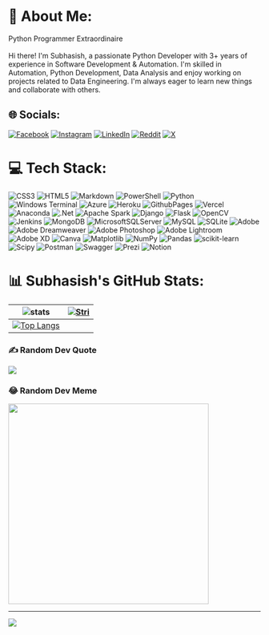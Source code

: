 # 💫 About Me:
Python Programmer Extraordinaire<br><br>Hi there! I'm Subhasish, a passionate Python Developer with 3+ years of experience in Software Development & Automation. I'm skilled in Automation, Python Development, Data Analysis and enjoy working on projects related to Data Engineering. I'm always eager to learn new things and collaborate with others.


## 🌐 Socials:
[![Facebook](https://img.shields.io/badge/Facebook-%231877F2.svg?logo=Facebook&logoColor=white)](https://facebook.com/subhasishswain096) [![Instagram](https://img.shields.io/badge/Instagram-%23E4405F.svg?logo=Instagram&logoColor=white)](https://instagram.com/subhasishswainofficial) [![LinkedIn](https://img.shields.io/badge/LinkedIn-%230077B5.svg?logo=linkedin&logoColor=white)](https://linkedin.com/in/subhswain) [![Reddit](https://img.shields.io/badge/Reddit-%23FF4500.svg?logo=Reddit&logoColor=white)](https://reddit.com/user/subhasishswain) [![X](https://img.shields.io/badge/X-black.svg?logo=X&logoColor=white)](https://x.com/iSUBHASISHSWAIN) 

# 💻 Tech Stack:
![CSS3](https://img.shields.io/badge/css3-%231572B6.svg?style=flat&logo=css3&logoColor=white) ![HTML5](https://img.shields.io/badge/html5-%23E34F26.svg?style=flat&logo=html5&logoColor=white) ![Markdown](https://img.shields.io/badge/markdown-%23000000.svg?style=flat&logo=markdown&logoColor=white) ![PowerShell](https://img.shields.io/badge/PowerShell-%235391FE.svg?style=flat&logo=powershell&logoColor=white) ![Python](https://img.shields.io/badge/python-3670A0?style=flat&logo=python&logoColor=ffdd54) ![Windows Terminal](https://img.shields.io/badge/Windows%20Terminal-%234D4D4D.svg?style=flat&logo=windows-terminal&logoColor=white) ![Azure](https://img.shields.io/badge/azure-%230072C6.svg?style=flat&logo=microsoftazure&logoColor=white) ![Heroku](https://img.shields.io/badge/heroku-%23430098.svg?style=flat&logo=heroku&logoColor=white) ![GithubPages](https://img.shields.io/badge/github%20pages-121013?style=flat&logo=github&logoColor=white) ![Vercel](https://img.shields.io/badge/vercel-%23000000.svg?style=flat&logo=vercel&logoColor=white) ![Anaconda](https://img.shields.io/badge/Anaconda-%2344A833.svg?style=flat&logo=anaconda&logoColor=white) ![.Net](https://img.shields.io/badge/.NET-5C2D91?style=flat&logo=.net&logoColor=white) ![Apache Spark](https://img.shields.io/badge/Apache%20Spark-FDEE21?style=flat&logo=apachespark&logoColor=black) ![Django](https://img.shields.io/badge/django-%23092E20.svg?style=flat&logo=django&logoColor=white) ![Flask](https://img.shields.io/badge/flask-%23000.svg?style=flat&logo=flask&logoColor=white) ![OpenCV](https://img.shields.io/badge/opencv-%23white.svg?style=flat&logo=opencv&logoColor=white) ![Jenkins](https://img.shields.io/badge/jenkins-%232C5263.svg?style=flat&logo=jenkins&logoColor=white) ![MongoDB](https://img.shields.io/badge/MongoDB-%234ea94b.svg?style=flat&logo=mongodb&logoColor=white) ![MicrosoftSQLServer](https://img.shields.io/badge/Microsoft%20SQL%20Server-CC2927?style=flat&logo=microsoft%20sql%20server&logoColor=white) ![MySQL](https://img.shields.io/badge/mysql-%2300000f.svg?style=flat&logo=mysql&logoColor=white) ![SQLite](https://img.shields.io/badge/sqlite-%2307405e.svg?style=flat&logo=sqlite&logoColor=white) ![Adobe](https://img.shields.io/badge/adobe-%23FF0000.svg?style=flat&logo=adobe&logoColor=white) ![Adobe Dreamweaver](https://img.shields.io/badge/Adobe%20Dreamweaver-FF61F6.svg?style=flat&logo=Adobe%20Dreamweaver&logoColor=white) ![Adobe Photoshop](https://img.shields.io/badge/adobe%20photoshop-%2331A8FF.svg?style=flat&logo=adobe%20photoshop&logoColor=white) ![Adobe Lightroom](https://img.shields.io/badge/Adobe%20Lightroom-31A8FF.svg?style=flat&logo=Adobe%20Lightroom&logoColor=white) ![Adobe XD](https://img.shields.io/badge/Adobe%20XD-470137?style=flat&logo=Adobe%20XD&logoColor=#FF61F6) ![Canva](https://img.shields.io/badge/Canva-%2300C4CC.svg?style=flat&logo=Canva&logoColor=white) ![Matplotlib](https://img.shields.io/badge/Matplotlib-%23ffffff.svg?style=flat&logo=Matplotlib&logoColor=black) ![NumPy](https://img.shields.io/badge/numpy-%23013243.svg?style=flat&logo=numpy&logoColor=white) ![Pandas](https://img.shields.io/badge/pandas-%23150458.svg?style=flat&logo=pandas&logoColor=white) ![scikit-learn](https://img.shields.io/badge/scikit--learn-%23F7931E.svg?style=flat&logo=scikit-learn&logoColor=white) ![Scipy](https://img.shields.io/badge/SciPy-%230C55A5.svg?style=flat&logo=scipy&logoColor=%white) ![Postman](https://img.shields.io/badge/Postman-FF6C37?style=flat&logo=postman&logoColor=white) ![Swagger](https://img.shields.io/badge/-Swagger-%23Clojure?style=flat&logo=swagger&logoColor=white) ![Prezi](https://img.shields.io/badge/Prezi-%23000000.svg?style=flat&logo=Prezi&logoColor=white) ![Notion](https://img.shields.io/badge/Notion-%23000000.svg?style=flat&logo=notion&logoColor=white)
# 📊 Subhasish's GitHub Stats:
<!-- ![](https://github-readme-stats.vercel.app/api?username=methedjangoguy&theme=dracula&hide_border=true&include_all_commits=false&count_private=true)<br/>
![](https://github-readme-streak-stats.herokuapp.com/?user=methedjangoguy&theme=dracula&hide_border=true)<br/>
![](https://github-readme-stats.vercel.app/api/top-langs/?username=methedjangoguy&theme=dracula&hide_border=true&include_all_commits=false&count_private=true&layout=compact) -->
| ![stats](https://github-readme-stats.vercel.app/api?username=methedjangoguy&show_icons=true&theme=radical) | [![Stri](https://streak-stats.demolab.com?user=methedjangoguy&theme=dark&border_radius=7&mode=weekly)](https://git.io/streak-stats) |
| ------------------------------------------------------------ | ------------------------------------------------------------ |
| [![Top Langs](https://github-readme-stats.vercel.app/api/top-langs/?username=methedjangoguy&layout=compact&&show_icons=true&theme=radical)](https://github.com/methedjangoguy/github-readme-stats) | 

### ✍️ Random Dev Quote
![](https://quotes-github-readme.vercel.app/api?type=horizontal&theme=radical)

### 😂 Random Dev Meme
<img src='https://randommeme-five.vercel.app/' style="height: 400px;"/>

---
[![](https://visitcount.itsvg.in/api?id=methedjangoguy&icon=6&color=0)](https://visitcount.itsvg.in)

<!-- Proudly created with GPRM ( https://gprm.itsvg.in ) -->